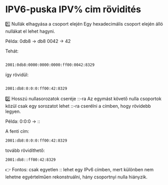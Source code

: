 # IPV6-puska IPV% cim rövidités

1️⃣ Nullák elhagyása a csoport elején
Egy hexadecimális csoport elején álló nullákat el lehet hagyni.

Példa:
0db8 → db8
0042 → 42

Tehát:

```bash

2001:0db8:0000:0000:0000:ff00:0042:8329

```
így rövidül:

```bash

2001:db8:0:0:0:ff00:42:8329

```

2️⃣ Hosszú nullasorozatok cseréje ::-ra
Az egymást követő nulla csoportok közül csak egy sorozatot lehet ::-ra cserélni a címben, hogy rövidebb legyen.

Példa:
0:0:0 → ::

A fenti cím:

```bash
2001:db8:0:0:0:ff00:42:8329
```
tovább rövidíthető:

```bash
2001:db8::ff00:42:8329
```

👉 Fontos: csak egyetlen :: lehet egy IPv6 címben, mert különben nem lehetne egyértelműen rekonstruálni, hány csoportnyi nulla hiányzik.

